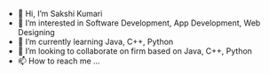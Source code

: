 - 👋 Hi, I’m Sakshi Kumari
- 👀 I’m interested in Software Development, App Development, Web Designing
- 🌱 I’m currently learning Java, C++, Python
- 💞️ I’m looking to collaborate on firm based on Java, C++, Python
- 📫 How to reach me ...

<!---
Sakshi586/Sakshi586 is a ✨ special ✨ repository because its `README.md` (this file) appears on your GitHub profile.
You can click the Preview link to take a look at your changes.
--->
